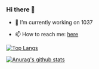 ### Hi there 👋

- 🔭 I’m currently working on 1037

- 📫 How to reach me: [here](mailto:yinzeyuan1037@gmail.com)



[![Top Langs](https://github-readme-stats.vercel.app/api/top-langs/?username=SourceCode1037&layout=compact)](https://github.com/anuraghazra/github-readme-stats)


[![Anurag's github stats](https://github-readme-stats.vercel.app/api?username=SourceCode1037&count_private=false&show_icons=true&theme=default)](https://github.com/anuraghazra/github-readme-stats)





<!--
**SourceCode1037/SourceCode1037** is a ✨ _special_ ✨ repository because its `README.md` (this file) appears on your GitHub profile.
Here are some ideas to get you started:
- 🔭 I’m currently working on ...
- 🌱 I’m currently learning ...
- 👯 I’m looking to collaborate on ...
- 🤔 I’m looking for help with ...
- 💬 Ask me about ...
- 📫 How to reach me: ...
- 😄 Pronouns: ...
- ⚡ Fun fact: ...
-->
